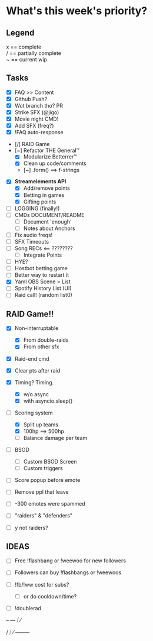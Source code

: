 # What's this week's priority?

## Legend

x == complete  
/ == partially complete  
~ == current wip  

## Tasks

- [x] FAQ >> Content
- [x] Github Push?
- [x] Wot branch tho? PR
- [x] Strike SFX (@jigo)
- [x] Movie night CMD!
- [x] Add SFX (freq?)
- [x] !FAQ auto-response
- [/] RAID Game
- [~] Refactor THE General™
  - [x] Modularize Betterrer™  
  - [x] Clean up code/comments
  - [~] .form() ==> f-strings
- [x] **Streamelements API**
  - [x] Add/remove points
  - [x] Betting in games
  - [x] Gifting points
- [ ] LOGGING (finally!)
- [ ] CMDs DOCUMENT/README
  - [ ] Document 'enough'
  - [ ] Notes about Anchors
- [ ] Fix audio freqs!
- [ ] SFX Timeouts
- [ ] Song RECs <== ????????
  - [ ] Integrate Points
- [ ] HYE?
- [ ] Hostbot betting game
- [ ] Better way to restart it
- [x] Yaml OBS Scene > List
- [ ] Spotify History List (UI)
- [ ] Raid call! (random list0)

## RAID Game!!

- [x] Non-interruptable
  - [x] From double-raids
  - [x] From other sfx
- [x] Raid-end cmd
- [x] Clear pts after raid
- [x] Timing? Timing.
  - [x] w/o async
  - [x] with asyncio.sleep()
- [ ] Scoring system
  - [x] Split up teams
  - [x] 100hp ==> 500hp
  - [ ] Balance damage per team
- [ ] BSOD
  - [ ] Custom BSOD Screen
  - [ ] Custom triggers
- [ ] Score popup before emote
- [ ] Remove ppl that leave
- [ ] -300 emotes were spammed
- [ ] "raiders" & "defenders"
- [ ] y not raiders?


## IDEAS

- [ ] Free !flashbang or !weewoo for new followers
- [ ] Followers can buy !flashbangs or !weewoos
- [ ] !fb/!ww cost for subs?
  - [ ] or do cooldown/time?
- [ ] !doublerad




– —
⧸ ⁄

/ ⧸ ⁄
⸻